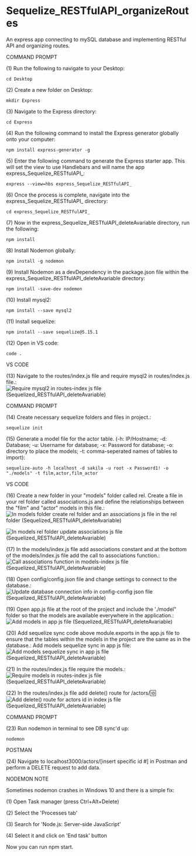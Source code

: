 # Sequelize_RESTfulAPI_organizeRoutes
An express app connecting to mySQL database and implementing RESTful API and organizing routes. 

COMMAND PROMPT

(1) Run the following to navigate to your Desktop: 

    cd Desktop

(2) Create a new folder on Desktop: 

    mkdir Express

(3) Navigate to the Express directory: 

    cd Express

(4) Run the following command to install the Express generator globally onto your computer: 

    npm install express-generator -g

(5) Enter the following command to generate the Express starter app. This will set the view to use Handlebars and will name the app express_Sequelize_RESTfulAPI_: 

    express --view=hbs express_Sequelize_RESTfulAPI_

(6) Once the process is complete, navigate into the express_Sequelize_RESTfulAPI_ directory: 

    cd express_Sequelize_RESTfulAPI_
    
(7) Now in the express_Sequelize_RESTfulAPI_deleteAvariable directory, run the following: 

    npm install

(8) Install Nodemon globally: 

    npm install -g nodemon
    
(9) Install Nodemon as a devDependency in the package.json file within the express_Sequelize_RESTfulAPI_deleteAvariable directory:

    npm install -save-dev nodemon
    
(10) Install mysql2:

    npm install --save mysql2

(11) Install sequelize: 

    npm install --save sequelize@5.15.1

(12) Open in VS code:

    code . 


VS CODE

(13) Navigate to the routes/index.js file and require mysql2 in routes/index.js file.: ![Require mysql2 in routes-index js file (Sequelized_RESTfulAPI_deleteAvariable)](https://user-images.githubusercontent.com/35668707/71387906-0ff8c200-25c4-11ea-90d2-4a8d90aced9a.JPG)

COMMAND PROMPT

(14) Create necessary sequelize folders and files in project.:

    sequelize init

(15)  Generate a model file for the actor table. (-h: IP/Hostname; -d: Database; -u: Username for database; -x: Password for database; -o: directory to place the models; -t: comma-seperated names of tables to import):  

    sequelize-auto -h localhost -d sakila -u root -x Password1! -o "./models" -t film,actor,film_actor
    
VS CODE

(16) Create a new folder in your "models" folder called rel. Create a file in your rel folder called associations.js and define the relationships between the "film" and "actor" models in this file.: ![In models folder create rel folder and an associations js file in the rel folder (Sequelized_RESTfulAPI_deleteAvariable)](https://user-images.githubusercontent.com/35668707/71388174-3b2fe100-25c5-11ea-847b-510a9cd04a1b.JPG)

![In models rel folder update associations js file (Sequelized_RESTfulAPI_deleteAvariable)](https://user-images.githubusercontent.com/35668707/71388217-69152580-25c5-11ea-883e-9ae847432511.JPG)

(17) In the models/index.js file add associations constant and at the bottom of the models/index.js file add the call to associations function.: ![Call associations function in models-index js file (Sequelized_RESTfulAPI_deleteAvariable)](https://user-images.githubusercontent.com/35668707/71388314-d4f78e00-25c5-11ea-8b0d-b21841b23295.JPG)


(18) Open config/config.json file and change settings to connect to the database.: ![Update database connection info in config-config json file (Sequelized_RESTfulAPI_deleteAvariable)](https://user-images.githubusercontent.com/35668707/71388340-f22c5c80-25c5-11ea-9bb8-8222bf5d75ea.JPG)

(19) Open app.js file at the root of the project and include the './model" folder so that the models are available everywhere in the application.: ![Add models in app js file (Sequelized_RESTfulAPI_deleteAvariable)](https://user-images.githubusercontent.com/35668707/71388372-14be7580-25c6-11ea-82e0-27602fb3531e.JPG) 

(20) Add sequelize sync code above module.exports in the app.js file to ensure that the tables within the models in the project are the same as in the database.: Add models sequelize sync in app js file: ![Add models sequelize sync in app js file (Sequelized_RESTfulAPI_deleteAvariable)](https://user-images.githubusercontent.com/35668707/71388403-30c21700-25c6-11ea-8a81-407812273e94.JPG)

(21) In the routes/index.js file require the models.: ![Require models in routes-index js file (Sequelized_RESTfulAPI_deleteAvariable)](https://user-images.githubusercontent.com/35668707/71388435-5818e400-25c6-11ea-8b07-19ad98e0566e.JPG)

(22) In the routes/index.js file add delete() route for /actors/:id: ![Add delete() route for actors id in index js file (Sequelized_RESTfulAPI_deleteAvariable)](https://user-images.githubusercontent.com/35668707/71388464-7a126680-25c6-11ea-864b-859b59b4925b.JPG)

COMMAND PROMPT

(23) Run nodemon in terminal to see DB sync'd up: 

    nodemon

POSTMAN

(24) Navigate to localhost3000/actors/[insert specific id #] in Postman and perform a DELETE request to add data. 

NODEMON NOTE

Sometimes nodemon crashes in Windows 10 and there is a simple fix:

(1) Open Task manager (press Ctrl+Alt+Delete)

(2) Select the 'Processes tab'

(3) Search for 'Node.js: Server-side JavaScript'

(4) Select it and click on 'End task' button

Now you can run npm start.
